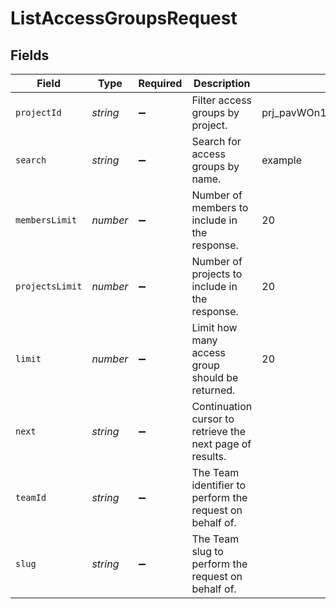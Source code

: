 # ListAccessGroupsRequest


## Fields

| Field                                                     | Type                                                      | Required                                                  | Description                                               | Example                                                   |
| --------------------------------------------------------- | --------------------------------------------------------- | --------------------------------------------------------- | --------------------------------------------------------- | --------------------------------------------------------- |
| `projectId`                                               | *string*                                                  | :heavy_minus_sign:                                        | Filter access groups by project.                          | prj_pavWOn1iLObbx3RowVvzmPrTWyTf                          |
| `search`                                                  | *string*                                                  | :heavy_minus_sign:                                        | Search for access groups by name.                         | example                                                   |
| `membersLimit`                                            | *number*                                                  | :heavy_minus_sign:                                        | Number of members to include in the response.             | 20                                                        |
| `projectsLimit`                                           | *number*                                                  | :heavy_minus_sign:                                        | Number of projects to include in the response.            | 20                                                        |
| `limit`                                                   | *number*                                                  | :heavy_minus_sign:                                        | Limit how many access group should be returned.           | 20                                                        |
| `next`                                                    | *string*                                                  | :heavy_minus_sign:                                        | Continuation cursor to retrieve the next page of results. |                                                           |
| `teamId`                                                  | *string*                                                  | :heavy_minus_sign:                                        | The Team identifier to perform the request on behalf of.  |                                                           |
| `slug`                                                    | *string*                                                  | :heavy_minus_sign:                                        | The Team slug to perform the request on behalf of.        |                                                           |